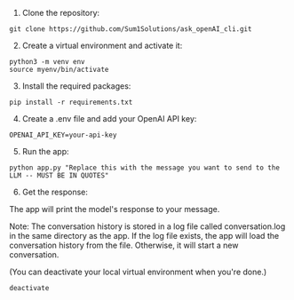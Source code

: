 1. Clone the repository:

```
git clone https://github.com/Sum1Solutions/ask_openAI_cli.git
```

2. Create a virtual environment and activate it:

```
python3 -m venv env
source myenv/bin/activate
```

3. Install the required packages:

```
pip install -r requirements.txt
```

4. Create a .env file and add your OpenAI API key:

```
OPENAI_API_KEY=your-api-key
```

5. Run the app:

```
python app.py "Replace this with the message you want to send to the LLM -- MUST BE IN QUOTES"
```

6. Get the response:

The app will print the model's response to your message.

Note: The conversation history is stored in a log file called conversation.log in the same directory as the app. If the log file exists, the app will load the conversation history from the file. Otherwise, it will start a new conversation.

(You can deactivate your local virtual environment when you're done.)

```
deactivate
```

